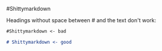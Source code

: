 #Shittymarkdown

Headings without space between # and the text don't work:

```markdown
#Shittymarkdown <- bad

# Shittymarkdown <- good
```

